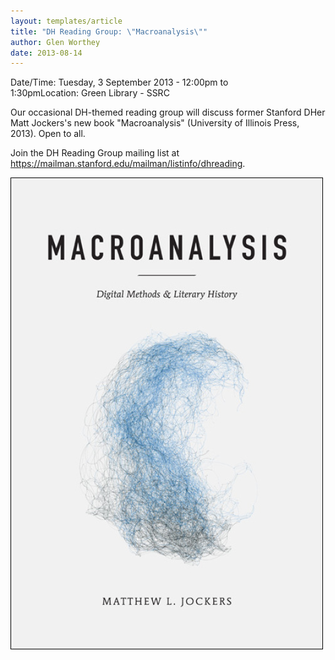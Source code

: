 ```yaml
---
layout: templates/article
title: "DH Reading Group: \"Macroanalysis\""
author: Glen Worthey
date: 2013-08-14
---
```



Date/Time: Tuesday, 3 September 2013 - 12:00pm to 1:30pmLocation: Green Library - SSRC

Our occasional DH-themed reading group will discuss former Stanford DHer Matt Jockers's new book "Macroanalysis" (University of Illinois Press, 2013). Open to all.


Join the DH Reading Group mailing list at <https://mailman.stanford.edu/mailman/listinfo/dhreading>.




![](../post-images/Macroanalysis.jpg)


